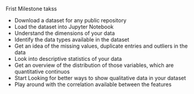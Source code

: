 Frist Milestone takss

* Download a dataset for any public repository
* Load the dataset into Jupyter Notebook
* Understand the dimensions of your data
* Identify the data types available in the dataset
* Get an idea of the missing values, duplicate entries and outliers in the data
* Look into descriptive statistics of your data
* Get an overview of the distribution of those variables, which are quantitative continuos
* Start Looking for better ways to show qualitative data in your dataset
* Play around with the correlation available between the features
